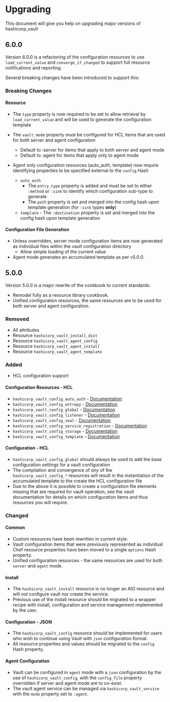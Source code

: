 # Upgrading

This document will give you help on upgrading major versions of hashicorp_vault

## 6.0.0

Version 6.0.0 is a refactoring of the configuration resources to use `load_current_value` and `converge_if_changed` to support full resource notifications and reporting.

Several breaking changes have been introduced to support this:

### Breaking Changes

#### Resource

- The `type` property is now required to be set to allow retrieval by `load_current_value` and will be used to generate the configuration template
- The `vault_mode` property must be configured for HCL items that are used for both server and agent configuration
  - Default to :server for items that apply to both server and agent mode
  - Default to :agent for items that apply only to agent mode

- Agent only configuration resources (auto_auth, template) now require identifying properties to be specified external to the `config` Hash
  - `auto_auth`
    - The `entry_type` property is added and must be set to either `:method` or `:sink` to identify which configuration sub-type to generate
    - The `path` property is set and merged into the config hash upon template generation (for `:sink` types **only**)
  - `template` - The `:destination` property is set and merged into the config hash upon template generation

#### Configuration File Generation

- Unless overridden, server mode configuration items are now generated as individual files within the vault configuration directory
  - Allow simple loading of the current value
- Agent mode generates an accumulated template as per v5.0.0.

## 5.0.0

Version 5.0.0 is a major rewrite of the cookbook to current standards.

- Remodel fully as a resource library cookbook.
- Unified configuration resources, the same resources are to be used for both server and agent configuration.

### Removed

- All attributes
- Resource `hashicorp_vault_install_dist`
- Resource `hashicorp_vault_agent_config`
- Resource `hashicorp_vault_agent_install`
- Resource `hashicorp_vault_agent_template`

### Added

- HCL configuration support

#### Configuration Resources - HCL

- `hashicorp_vault_config_auto_auth` - [Documentation](./documentation/hashicorp_vault_config_auto_auth.md)
- `hashicorp_vault_config_entropy` - [Documentation](./documentation/hashicorp_vault_config_entropy.md)
- `hashicorp_vault_config_global` - [Documentation](./documentation/hashicorp_vault_config_global.md)
- `hashicorp_vault_config_listener` - [Documentation](./documentation/hashicorp_vault_config_listener.md)
- `hashicorp_vault_config_seal` - [Documentation](./documentation/hashicorp_vault_config_seal.md)
- `hashicorp_vault_config_service_registration` - [Documentation](./documentation/hashicorp_vault_config_service_registration.md)
- `hashicorp_vault_config_storage` - [Documentation](./documentation/hashicorp_vault_config_storage.md)
- `hashicorp_vault_config_template` - [Documentation](./documentation/hashicorp_vault_config_template.md)

#### Configuration - HCL

- `hashicorp_vault_config_global` should always be used to add the base configuration settings for a vault configuration
- The compilation and convergence of *any* of the `hashicorp_vault_config_*` resources will result in the instantiation of the accumulated template to the create the HCL configuration file
- Due to the above it is possible to create a configuration file elements missing that are required for vault operation, see the vault documentation for details on which configuration items and thus resources you will require.

### Changed

#### Common

- Custom resources have been rewritten in current style.
- Vault configuration items that were previously represented as individual Chef resource properties have been moved to a single `options` Hash property.
- Unified configuration resources - the same resources are used for both `server` and `agent` mode.

#### Install

- The `hashicorp_vault_install` resource is no longer an AIO resource and will *not* configure vault nor create the service.
- Previous use of the install resource should be migrated to a wrapper recipe with install, configuration and service management implemented by the user.

#### Configuration - JSON

- The `hashicorp_vault_config` resource should be implemented for users who wish to continue using Vault with `json` configuration format.
- All resource properties and values should be migrated to the `config` Hash property.

#### Agent Configuration

- Vault can be configured in `agent` mode with a `json` configuration by the use of `hashicorp_vault_config`, with the `config_file` property overridden if server and agent mode are to co-exist.
- The vault agent service can be managed via `hashicorp_vault_service` with the `mode` property set to `:agent`.
